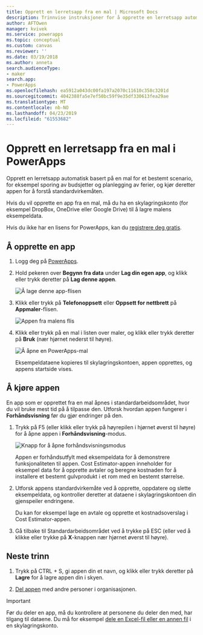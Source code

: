 ```yaml
---
title: Opprett en lerretsapp fra en mal | Microsoft Docs
description: Trinnvise instruksjoner for å opprette en lerretsapp automatisk basert på en PowerApps-mal.
author: AFTOwen
manager: kvivek
ms.service: powerapps
ms.topic: conceptual
ms.custom: canvas
ms.reviewer: ''
ms.date: 03/19/2018
ms.author: anneta
search.audienceType:
- maker
search.app:
- PowerApps
ms.openlocfilehash: ea5912a043dc00fa197a2070c11610c358c3201d
ms.sourcegitcommit: 4042388fa5e7ef50bc59f9e35df330613fea29ae
ms.translationtype: MT
ms.contentlocale: nb-NO
ms.lasthandoff: 04/23/2019
ms.locfileid: "61553682"
---
```

# <a name="create-a-canvas-app-from-a-template-in-powerapps"></a>Opprett en lerretsapp fra en mal i PowerApps

Opprett en lerretsapp automatisk basert på en mal for et bestemt scenario, for eksempel sporing av budsjetter og planlegging av ferier, og kjør deretter appen for å forstå standardvirkemåten.

Hvis du vil opprette en app fra en mal, må du ha en skylagringskonto (for eksempel DropBox, OneDrive eller Google Drive) til å lagre malens eksempeldata.

Hvis du ikke har en lisens for PowerApps, kan du [registrere deg gratis](../signup-for-powerapps.md).

## <a name="create-an-app"></a>Å opprette en app

1. Logg deg på [PowerApps](http://web.powerapps.com?utm_source=padocs&utm_medium=linkinadoc&utm_campaign=referralsfromdoc).

1. Hold pekeren over **Begynn fra data** under **Lag din egen app**, og klikk eller trykk deretter på **Lag denne appen**.

    ![Å lage denne app-flisen](./media/get-started-test-drive/make-this-app.png)

1. Klikk eller trykk på **Telefonoppsett** eller **Oppsett for nettbrett** på **Appmaler**-flisen.

    ![Appen fra malens flis](./media/get-started-test-drive/template-tile.png)

4. Klikk eller trykk på en mal i listen over maler, og klikk eller trykk deretter på **Bruk** (nær hjørnet nederst til høyre).

    ![Å åpne en PowerApps-mal](./media/get-started-test-drive/open-template.png)

    Eksempeldataene kopieres til skylagringskontoen, appen opprettes, og appens startside vises.

## <a name="run-the-app"></a>Å kjøre appen
En app som er opprettet fra en mal åpnes i standardarbeidsområdet, hvor du vil bruke mest tid på å tilpasse den. Utforsk hvordan appen fungerer i **Forhåndsvisning** før du gjør endringer på den.

1. Trykk på F5 (eller klikk eller trykk på høyrepilen i hjørnet øverst til høyre) for å åpne appen i **Forhåndsvisning**-modus.

    ![Knapp for å åpne forhåndsvisningsmodus](./media/get-started-test-drive/open-preview.png)

    Appen er forhåndsutfylt med eksempeldata for å demonstrere funksjonaliteten til appen. Cost Estimator-appen inneholder for eksempel data for å opprette avtaler og beregne kostnaden for å installere et bestemt gulvprodukt i et rom med en bestemt størrelse.

4. Utforsk appens standardvirkemåte ved å opprette, oppdatere og slette eksempeldata, og kontroller deretter at dataene i skylagringskontoen din gjenspeiler endringene.

    Du kan for eksempel lage en avtale og opprette et kostnadsoverslag i Cost Estimator-appen.

5. Gå tilbake til Standardarbeidsområdet ved å trykke på ESC (eller ved å klikke eller trykke på **X**-knappen nær hjørnet øverst til høyre).

## <a name="next-steps"></a>Neste trinn
1. Trykk på CTRL + S, gi appen din et navn, og klikk eller trykk deretter på **Lagre** for å lagre appen din i skyen.

1. [Del appen](share-app.md) med andre personer i organisasjonen.

> [!IMPORTANT]
> Før du deler en app, må du kontrollere at personene du deler den med, har tilgang til dataene. Du må for eksempel [dele en Excel-fil eller en annen fil](share-app-data.md) i en skylagringskonto.

